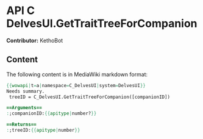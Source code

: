 # API C DelvesUI.GetTraitTreeForCompanion

**Contributor:** KethoBot

## Content

The following content is in MediaWiki markdown format:

```mediawiki
{{wowapi|t=a|namespace=C_DelvesUI|system=DelvesUI}}
Needs summary.
 treeID = C_DelvesUI.GetTraitTreeForCompanion([companionID])

==Arguments==
:;companionID:{{apitype|number?}}

==Returns==
:;treeID:{{apitype|number}}
```